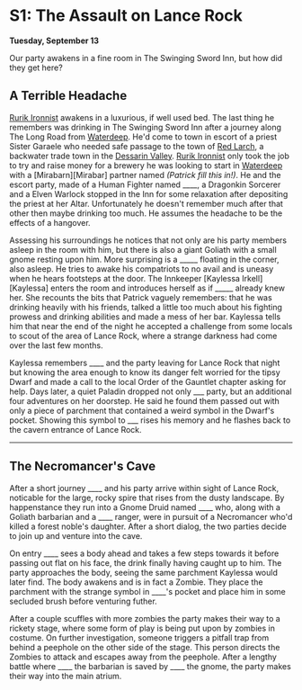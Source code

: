 # S1: The Assault on Lance Rock

**Tuesday, September 13**

Our party awakens in a fine room in The Swinging Sword Inn, but how did they get here?


## A Terrible Headache

[Rurik Ironnist][Rurik] awakens in a luxurious, if well used bed. The last thing he remembers was drinking in The Swinging Sword Inn after a journey along The Long Road from [Waterdeep][Waterdeep]. He'd come to town in escort of a priest Sister Garaele who needed safe passage to the town of [Red Larch][Red Larch], a backwater trade town in the [Dessarin Valley][Dessarin Valley]. [Rurik Ironnist][Rurik] only took the job to try and raise money for a brewery he was looking to start in [Waterdeep][Waterdeep] with a [Mirabarn][Mirabar] partner named _(Patrick fill this in!)_. He and the escort party, made of a Human Fighter named ____, a Dragonkin Sorcerer and a Elven Warlock stopped in the Inn for some relaxation after depositing the priest at her Altar. Unfortunately he doesn't remember much after that other then maybe drinking too much. He assumes the headache to be the effects of a hangover.

Assessing his surroundings he notices that not only are his party members asleep in the room with him, but there is also a giant Goliath with a small gnome resting upon him. More surprising is a _____ floating in the corner, also asleep. He tries to awake his compatriots to no avail and is uneasy when he hears footsteps at the door. The Innkeeper [Kaylessa Irkell][Kaylessa] enters the room and introduces herself as if _____ already knew her. She recounts the bits that Patrick vaguely remembers: that he was drinking heavily with his friends, talked a little too much about his fighting prowess and drinking abilities and made a mess of her bar. Kaylessa tells him that near the end of the night he accepted a challenge from some locals to scout of the area of Lance Rock, where a strange darkness had come over the last few months.

Kaylessa remembers ____ and the party leaving for Lance Rock that night but knowing the area enough to know its danger felt worried for the tipsy Dwarf and made a call to the local Order of the Gauntlet chapter asking for help. Days later, a quiet Paladin dropped not only ___ party, but an additional four adventures on her doorstep. He said he found them passed out with only a piece of parchment that contained a weird symbol in the Dwarf's pocket. Showing this symbol to ___ rises his memory and he flashes back to the cavern entrance of Lance Rock.

---

## The Necromancer's Cave

After a short journey ____ and his party arrive within sight of Lance Rock, noticable for the large, rocky spire that rises from the dusty landscape. By happenstance they run into a Gnome Druid named ____ who, along with a Goliath barbarian and a ____ ranger, were in pursuit of a Necromancer who'd killed a forest noble's daughter. After a short dialog, the two parties decide to join up and venture into the cave.

On entry ____ sees a body ahead and takes a few steps towards it before passing out flat on his face, the drink finally having caught up to him. The party approaches the body, seeing the same parchment Kaylessa would later find. The body awakens and is in fact a Zombie. They place the parchment with the strange symbol in ____'s pocket and place him in some secluded brush before venturing futher.

After a couple scuffles with more zombies the party makes their way to a rickety stage, where some form of play is being put upon by zombies in costume. On further investigation, someone triggers a pitfall trap from behind a peephole on the other side of the stage. This person directs the Zombies to attack and escapes away from the peephole. After a lengthy battle where ____ the barbarian is saved by ____ the gnome, the party makes their way into the main atrium.

[Rurik]: /characters/rurik.md
[Waterdeep]: /locations/waterdeep.md
[Red Larch]: /locations/red_larch.md
[Dessarin Valley]: /locations/dessarin_valley.md
